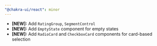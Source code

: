 ```yaml
---
"@chakra-ui/react": minor
---
```


- **[NEW]:** Add `RatingGroup`, `SegmentControl`
- **[NEW]:** Add `EmptyState` component for empty states
- **[NEW]:** Add `RadioCard` and `CheckboxCard` components for card-based
  selection
